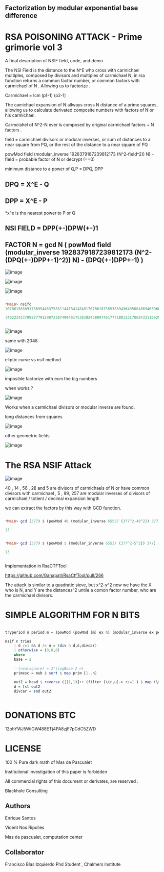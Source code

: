 ## Factorization by modular exponential base difference

# RSA POISONING ATTACK - Prime grimorie vol 3

A final description of NSIF field, code, and demo

The NSI Field is the distance to the N^E who cross with carmichael multiples, composed by divisors and multiples of carmichael N, in rsa function returns a common factor number, or common factors with carmichael of N . Allowing us to factorize .

Carmichael = lcm (p1-1) (p2-1) 

The camichael expansion of N allways cross N distance of a prime squares, allowing us to calculate derivated composite numbers with factors of N or his carmichael.

Carmciahel of N^2-N ever is composed by original carmichael factors + N factors .

field = carmichael divisors or modular inverses, or sum of distances to a near square from PQ, or the rest of the distance to a near square  of PQ


powMod field (modular_inverse 1928379187239812173 (N^2-field^2)) N) - field = probable factor of N or decrypt (==0)

minimum distance to a power of Q,P = DPQ, DPP

## DPQ = X^E - Q

## DPP = X^E - P

*x^e is the nearest power to P or Q

## NSI FIELD = DPP(+-)DPW(+-)1


## FACTOR N = gcd N ( powMod field (modular_inverse 1928379187239812173 (N^2-(DPQ(+-)DPP+-1)^2)) N) - (DPQ(+-)DPP+-1) )


![image](https://user-images.githubusercontent.com/60758685/124370792-9faf1000-dc40-11eb-97a2-840a9c7d0f4c.png)


![image](https://user-images.githubusercontent.com/60758685/122687991-2eeb0b00-d1df-11eb-8a3d-c5577c16928f.png)


![image](https://user-images.githubusercontent.com/60758685/123015670-811e5e80-d38e-11eb-9aed-78828128a94c.png)



```Haskell

*Main> nsifc 
1078615880917389544637583114473414840170786187365383943640580486946396054833005778796250863934445216126720683279228360145952738612886499734957084583836860500440925043100784911137186209476676352971557693774728859797725277166790113706541220865545309534507638851540886910549436636443182335048699197515327493691587 513 158

(40223423789827791298722074994617538382438097461777180133170684331165292090220640930405622894500710283070095574559458152561261648435839709839300947018252637,26815615859885194199148049996411692254958731641184786755447122887443528060147093953603748596333806855380063716372972101707507765623893139892867298012168351)



```

![image](https://user-images.githubusercontent.com/60758685/122001914-a996cf00-cd76-11eb-8e0a-02b8f9be0990.png)


same with 2048

![image](https://user-images.githubusercontent.com/60758685/122141520-211a3c00-ce13-11eb-9ba5-322caf6a0d3b.png)


eliptic curve vs nsif method

![image](https://user-images.githubusercontent.com/60758685/122146588-fa610300-ce1c-11eb-9896-65cdf15761cc.png)

imposible factorize with ecm the big numbers


when works ?

![image](https://user-images.githubusercontent.com/60758685/122174753-96543400-ce48-11eb-8e3a-4421f2eac008.png)

Works when a carmichael divisors or modular inverse are found.

long distances from squares

![image](https://user-images.githubusercontent.com/60758685/122319581-65c2d780-cee6-11eb-9a7e-632bb804ba44.png)


other geometric fields

![image](https://user-images.githubusercontent.com/60758685/122329378-f0abce00-cef6-11eb-8c36-30eb73e96c49.png)



# The RSA NSIF Attack

![image](https://user-images.githubusercontent.com/60758685/121837222-acbc8d00-cc9a-11eb-858f-78f9ccd2fed2.png)

40 , 14 , 56 , 28 and 5 are divisors of carmichaels of N or have common divisors with carmichael , 5 , 89, 257 are modular inverses of divisors of carmichael / totient / decimal expansion length

we can extract the factors by this way with GCD function.

```Haskell

*Main> gcd (377) $ (powMod 40 (modular_inverse 65537 (377^2-40^2)) 377) - 40

13


*Main> gcd (377) $ (powMod 5 (modular_inverse 65537 (377^2-5^2)) 377) - 5

13



```

Implementation in RsaCTFTool

https://github.com/Ganapati/RsaCtfTool/pull/266


The attack is similar to a quadratic sieve, but x^2-y^2 now we have the X who is N, and Y are the distances^2 untile a comon factor number, who are the carmichael divisors.


# SIMPLE ALGORITHM FOR N BITS


```Haskell

tryperiod n period m = (powMod (powMod (m) ex n) (modular_inverse ex period) n) - (m)

nsif n tries
	| d /=1 && d /= n = (div n d,d,divcar)
	| otherwise = (0,0,0)
	where
 	base = 2 
		
	--(nearsquare) = 2^(logBase 2 n)
	primesc = nub $ sort $ map prim [1..n]	
	
	out2 = head $ reverse ([(1,1)]++ (filter (\(r,u)-> r/=1 ) $ map (\x-> (gcd (n) ((tryperiod ((n)) ((n)^2-(x)^2) x)  ),x)) [2^base..2^base+tries]))
	d = fst out2
	divcar = snd out2



```


# DONATIONS BTC

12phYWJ5WiGW488ETj4PA8zjF7pCdC5ZWD



# LICENSE

100 % Pure dark math of Mas de Pascualet

Institutional investigation of this paper is forbidden

All commercial rights of this document or derivates, are reserved .

Blackhole Consulting 

## Authors

Enrique Santos

Vicent Nos Ripolles

Mas de pascualet, computation center


## Collaborator
Francisco Blas Izquierdo
Phd Student , Chalmers Institute
